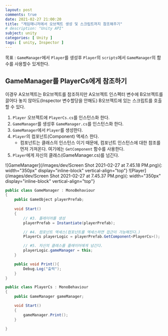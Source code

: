 ```yaml
---
layout: post
comments: true
date: 2021-02-27 21:00:20
title: "게임매니저에서 오브젝트 생성 및 스크립트까지 참조해주기"
# description: "Unity API"
subject: unity
categories: [ Unity ]
tags: [ unity, Inspector ]
---
```


목표 : `GameManager`에서 `Player`를 생성후 `Player`의 `scripts`에서 `GameManager`의 함수를 사용할수 있게한다.

## GameManager를 PlayerCs에게 참조하기

이경우 A오브젝트는 B오브젝트를 참조하지만 A오브젝트 인스펙터 변수에 B오브젝트를 끌어다 놓지 않아도(Inspector 변수할당을 안해도) B오브젝트에 있는 스크립트를 호출할 수 있다.

1. `Player` 오브젝트에 `PlayerCs.cs`를 인스턴스화 한다.
2. `GameManager`를 생성후 `GameManager.cs`를 인스턴스화 한다.
3. `GameManager`에서 `Player`를 생성한다.
4. `Player`의 컴포넌트(Component) 액세스 한다.
   - 컴포넌트는 클래스의 인스턴스 이기 때문에, 컴포넌트 인스턴스에 대한 참조를 먼저 가져온다. 여기에는 `GetComponent` 함수를 사용한다.
5. `Player`에게 자신의 클래스(GameManager.cs)를 넘긴다.

![GameManager](/images/dev/Screen Shot 2021-02-27 at 7.45.18 PM.png){: width="350px" display="inline-block" vertical-align="top"}
![Player](/images/dev/Screen Shot 2021-02-27 at 7.45.37 PM.png){: width="350px" display="inline-block" vertical-align="top"}


```c#
public class GameManager : MonoBehaviour
{
    public GameObject playerPrefab;
    
    void Start()
    {
        // #3. 플레이어를 생성
        playerPrefab = Instantiate(playerPrefab);

        // #4. 컴포넌트 액세스(컴포넌트를 액세스하면 접근이 가능해진다.)
        PlayerCs playerLogic = playerPrefab.GetComponent<PlayerCs>();

        // #5. 자신의 클래스를 플에이어에게 넘긴다.
        playerLogic.gameManager = this;
    }

    public void Print(){
        Debug.Log("출력");
    }
}
```
```c#
public class PlayerCs : MonoBehaviour
{
    public GameManager gameManager;

    void Start()
    {
        gameManager.Print();
    }
    
}
```